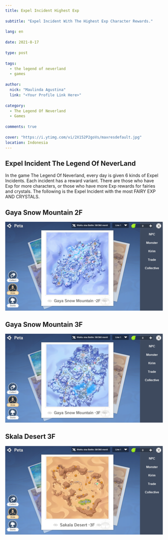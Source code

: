 ```yaml
---
title: Expel Incident Highest Exp

subtitle: "Expel Incident With The Highest Exp Character Rewards."

lang: en

date: 2021-8-17

type: post

tags:
  - the legend of neverland
  - games

author:
  nick: "Maulinda Agustina"
  link: "<Your Profile Link Here>"

category:
  - The Legend Of Neverland
  - Games

comments: true

cover: "https://i.ytimg.com/vi/2X152P2goVs/maxresdefault.jpg"
location: Indonesia
---
```


## Expel Incident The Legend Of NeverLand
In the game The Legend Of Neverland, every day is given 6 kinds of Expel Incidents. Each incident has a reward variant. There are those who have Exp for more characters, or those who have more Exp rewards for fairies and crystals. The following is the Expel Incident with the most FAIRY EXP AND CRYSTALS.

## Gaya Snow Mountain 2F
![](Crystals%20Fairy%20Exp/Gaya%20Snow%20Mountain%202F.png)

## Gaya Snow Mountain 3F
![](Crystals%20Fairy%20Exp/Gaya%20Snow%20Mountain%203F.png)

## Skala Desert 3F
![](Crystals%20Fairy%20Exp/Skala%20Desert%203F.png)
